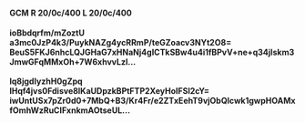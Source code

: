 #### GCM R 20/0c/400 L 20/0c/400
**ioBbdqrfm/mZoztU**<br/>**a3mc0JzP4k3/PuykNAZg4ycRRmP/teGZoacv3NYt2O8=**<br/>**BeuS5FKJ6nhcLQJGHaG7xHNaNj4gICTkSBw4u4i1fBPvV+ne+q34jIskm3JmwGFqMMxOh+7W6xhvvLzl...**<br/><br/>
**lq8jgdIyzhH0gZpq**<br/>**lHqf4jvs0Fdisve8lKaUDpzkBPtFTP2XeyHoIFSl2cY=**<br/>**iwUntUSx7pZr0d0+7MbQ+B3/Kr4Fr/e2ZTxEehT9vjObQlcwk1gwpHOAMxfOmhWzRuCIFxnkmAOtseUL...**